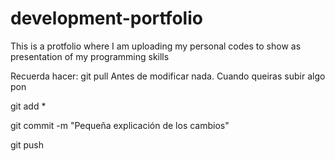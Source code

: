 # development-portfolio
This is a protfolio where I am uploading my personal codes to show as presentation of my programming skills

Recuerda hacer:
git pull 
Antes de modificar nada. Cuando queiras subir algo pon

git add *

git commit -m "Pequeña explicación de los cambios"

git push

